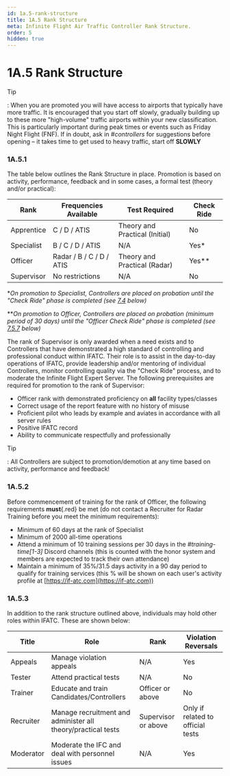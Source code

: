 ```yaml
---
id: 1a.5-rank-structure
title: 1A.5 Rank Structure
meta: Infinite Flight Air Traffic Controller Rank Structure.
order: 5
hidden: true
---
```


# 1A.5  Rank Structure

 

Tip

: When you are promoted you will have access to airports that typically have more traffic. It is encouraged that you start off slowly, gradually building up to these more "high-volume" traffic airports within your new classification. This is particularly important during peak times or events such as Friday Night Flight (FNF). If in doubt, ask in *#controllers* for suggestions before opening – it takes time to get used to heavy traffic, start off **SLOWLY**

 

### 1A.5.1    

The table below outlines the Rank Structure in place. Promotion is based on activity, performance, feedback and in some cases, a formal test (theory and/or practical):

 

| Rank       | Frequencies Available    | Test Required                  | Check Ride |
| ---------- | ------------------------ | ------------------------------ | ---------- |
| Apprentice | C / D / ATIS             | Theory and Practical (Initial) | No         |
| Specialist | B / C / D / ATIS         | N/A                            | Yes*       |
| Officer    | Radar / B / C / D / ATIS | Theory and Practical (Radar)   | Yes**      |
| Supervisor | No restrictions          | N/A                            | No         |

**On promotion to Specialist, Controllers are placed on probation until the "Check Ride" phase is completed (see [7.4](/guide/atc-manual/7.-recruitment-and-training/7.4-promotion-to-specialist-(check-ride)#7.4-promotion-to-specialist-(check-ride)) below)*

***On promotion to Officer, Controllers are placed on probation (minimum period of 30 days) until the "Officer Check Ride" phase is completed (see [7.5.7](/guide/atc-manual/7.-recruitment-and-training/7.5-radar-theory-and-practical-tests#7.5.7) below)*



The rank of Supervisor is only awarded when a need exists and to Controllers that have demonstrated a high standard of controlling and professional conduct within IFATC. Their role is to assist in the day-to-day operations of IFATC, provide leadership and/or mentoring of individual Controllers, monitor controlling quality via the "Check Ride" process, and to moderate the Infinite Flight Expert Server. The following prerequisites are required for promotion to the rank of Supervisor:



- Officer rank with demonstrated proficiency on **all** facility types/classes
- Correct usage of the report feature with no history of misuse
- Proficient pilot who leads by example and aviates in accordance with all server rules
- Positive IFATC record
- Ability to communicate respectfully and professionally



Tip

: All Controllers are subject to promotion/demotion at any time based on activity, performance and feedback!



### 1A.5.2

Before commencement of training for the rank of Officer, the following requirements **must**{.red} be met (do not contact a Recruiter for Radar Training before you meet the minimum requirements):



- Minimum of 60 days at the rank of Specialist
- Minimum of 2000 all-time operations
- Attend a minimum of 10 training sessions per 30 days in the *#training-time[1-3]* Discord channels (this is counted with the honor system and members are expected to track their own attendance)
- Maintain a minimum of 35%/31.5 days activity in a 90 day period to qualify for training services (this % will be shown on each user's activity profile at [https://if-atc.com](https://if-atc.com))



### 1A.5.3

In addition to the rank structure outlined above, individuals may hold other roles within IFATC. These are shown below:



| Title     | Role                                                         | Rank                | Violation Reversals               |
| --------- | ------------------------------------------------------------ | ------------------- | --------------------------------- |
| Appeals   | Manage violation appeals                                     | N/A                 | Yes                               |
| Tester    | Attend practical tests                                       | N/A                 | No                                |
| Trainer   | Educate and train Candidates/Controllers                     | Officer or above    | No                                |
| Recruiter | Manage recruitment and administer all theory/practical tests | Supervisor or above | Only if related to official tests |
| Moderator | Moderate the IFC and deal with personnel issues              | N/A                 | Yes                               |
